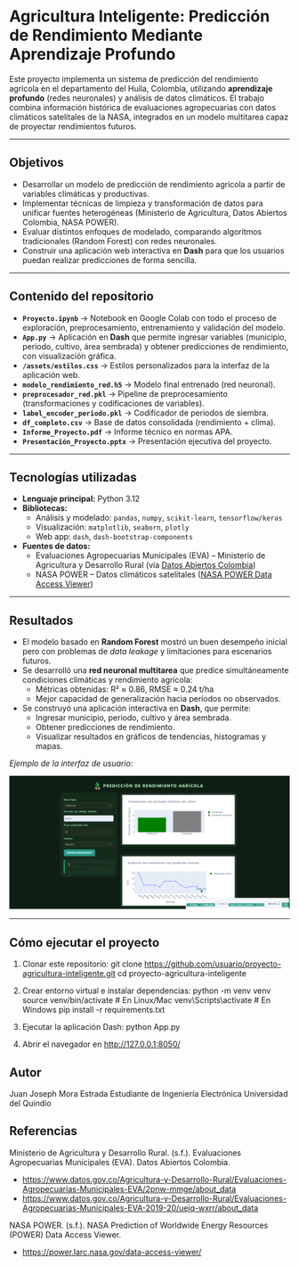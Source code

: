 # Agricultura Inteligente: Predicción de Rendimiento Mediante Aprendizaje Profundo

Este proyecto implementa un sistema de predicción del rendimiento agrícola en el departamento del Huila, Colombia, utilizando **aprendizaje profundo** (redes neuronales) y análisis de datos climáticos. El trabajo combina información histórica de evaluaciones agropecuarias con datos climáticos satelitales de la NASA, integrados en un modelo multitarea capaz de proyectar rendimientos futuros.

---

## Objetivos

- Desarrollar un modelo de predicción de rendimiento agrícola a partir de variables climáticas y productivas.
- Implementar técnicas de limpieza y transformación de datos para unificar fuentes heterogéneas (Ministerio de Agricultura, Datos Abiertos Colombia, NASA POWER).
- Evaluar distintos enfoques de modelado, comparando algoritmos tradicionales (Random Forest) con redes neuronales.
- Construir una aplicación web interactiva en **Dash** para que los usuarios puedan realizar predicciones de forma sencilla.

---

## Contenido del repositorio

- **`Proyecto.ipynb`** → Notebook en Google Colab con todo el proceso de exploración, preprocesamiento, entrenamiento y validación del modelo.
- **`App.py`** → Aplicación en **Dash** que permite ingresar variables (municipio, periodo, cultivo, área sembrada) y obtener predicciones de rendimiento, con visualización gráfica.
- **`/assets/estilos.css`** → Estilos personalizados para la interfaz de la aplicación web.
- **`modelo_rendimiento_red.h5`** → Modelo final entrenado (red neuronal).
- **`preprocesador_red.pkl`** → Pipeline de preprocesamiento (transformaciones y codificaciones de variables).
- **`label_encoder_periodo.pkl`** → Codificador de periodos de siembra.
- **`df_completo.csv`** → Base de datos consolidada (rendimiento + clima).
- **`Informe_Proyecto.pdf`** → Informe técnico en normas APA.
- **`Presentación_Proyecto.pptx`** → Presentación ejecutiva del proyecto.

---

## Tecnologías utilizadas

- **Lenguaje principal:** Python 3.12  
- **Bibliotecas:**
  - Análisis y modelado: `pandas`, `numpy`, `scikit-learn`, `tensorflow/keras`
  - Visualización: `matplotlib`, `seaborn`, `plotly`
  - Web app: `dash`, `dash-bootstrap-components`
- **Fuentes de datos:**
  - Evaluaciones Agropecuarias Municipales (EVA) – Ministerio de Agricultura y Desarrollo Rural (vía [Datos Abiertos Colombia](https://www.datos.gov.co/))	
  - NASA POWER – Datos climáticos satelitales ([NASA POWER Data Access Viewer](https://power.larc.nasa.gov/data-access-viewer/))

---

## Resultados

- El modelo basado en **Random Forest** mostró un buen desempeño inicial pero con problemas de *data leakage* y limitaciones para escenarios futuros.
- Se desarrolló una **red neuronal multitarea** que predice simultáneamente condiciones climáticas y rendimiento agrícola:
  - Métricas obtenidas: R² ≈ 0.86, RMSE ≈ 0.24 t/ha
  - Mejor capacidad de generalización hacia períodos no observados.
- Se construyó una aplicación interactiva en **Dash**, que permite:
  - Ingresar municipio, periodo, cultivo y área sembrada.
  - Obtener predicciones de rendimiento.
  - Visualizar resultados en gráficos de tendencias, histogramas y mapas.

*Ejemplo de la interfaz de usuario:*

![Interfaz de la aplicación](DASH/assets/image.png)

---

## Cómo ejecutar el proyecto

1. Clonar este repositorio:
   git clone https://github.com/usuario/proyecto-agricultura-inteligente.git
   cd proyecto-agricultura-inteligente

2. Crear entorno virtual e instalar dependencias:
   python -m venv venv
  source venv/bin/activate   # En Linux/Mac
  venv\Scripts\activate      # En Windows
  pip install -r requirements.txt

3. Ejecutar la aplicación Dash:
   python App.py

4. Abrir el navegador en http://127.0.0.1:8050/


## Autor

  Juan Joseph Mora Estrada
  Estudiante de Ingeniería Electrónica
  Universidad del Quindío


## Referencias

Ministerio de Agricultura y Desarrollo Rural. (s.f.). Evaluaciones Agropecuarias Municipales (EVA). Datos Abiertos Colombia.

  - https://www.datos.gov.co/Agricultura-y-Desarrollo-Rural/Evaluaciones-Agropecuarias-Municipales-EVA/2pnw-mmge/about_data
  - https://www.datos.gov.co/Agricultura-y-Desarrollo-Rural/Evaluaciones-Agropecuarias-Municipales-EVA-2019-20/uejq-wxrr/about_data

NASA POWER. (s.f.). NASA Prediction of Worldwide Energy Resources (POWER) Data Access Viewer.
  
  - https://power.larc.nasa.gov/data-access-viewer/

